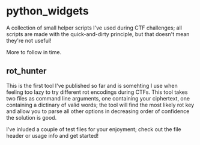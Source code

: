 # python_widgets
A collection of small helper scripts I've used during CTF challenges; all scripts are made with the quick-and-dirty principle, but that doesn't mean they're not useful!

More to follow in time.

## rot_hunter

This is the first tool I've published so far and is somehting I use when feeling too lazy to try different rot encodings during CTFs. This tool takes two files as command line arguments, one containing your ciphertext, one containing a dictinary of valid words; the tool will find the most likely rot key and allow you to parse all other options in decreasing order of confidence the solution is good.

I've inluded a couple of test files for your enjoyment; check out the file header or usage info and get started!
